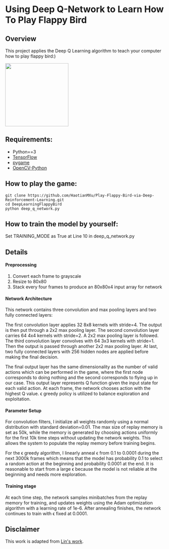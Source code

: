# Using Deep Q-Network to Learn How To Play Flappy Bird

## Overview
This project applies the Deep Q Learning algorithm to teach your computer how to play flappy bird:)

<img src="./images/flappy_bird_demp.gif" width="200">

## Requirements:
* Python==3
* [TensorFlow](https://www.tensorflow.org/install/)
* [pygame](http://www.pygame.org/wiki/GettingStarted#Pygame)
* [OpenCV-Python](https://www.pyimagesearch.com/2016/10/24/ubuntu-16-04-how-to-install-opencv/)


## How to play the game:
```
git clone https://github.com/HaotianMXu/Play-Flappy-Bird-via-Deep-Reinforcement-Learning.git
cd DeepLearningFlappyBird
python deep_q_network.py
```
## How to train the model by yourself:
Set TRAINING_MODE as True at Line 10 in deep_q_network.py

## Details
#### Preprocessing
1. Convert each frame to grayscale
2. Resize to 80x80
3. Stack every four frames to produce an 80x80x4 input array for network
#### Network Architecture
This network contains three convolution and max pooling layers and two fully connected layers:

The first convolution layer applies 32 8x8 kernels with stride=4. The output is then put through a 2x2 max pooling layer. The second convolution layer carries 64 4x4 kernels with stride=2. A 2x2 max pooling layer is followed. The third convolution layer convolves with 64 3x3 kernels with stride=1. Then the output is passed through another 2x2 max pooling layer. At last, two fully connected layers with 256 hidden nodes are applied before making the final decision.

The final output layer has the same dimensionality as the number of valid actions which can be performed in the game, where the first node corresponds to doing nothing and the second corresponds to flying up in our case. This output layer represents Q function given the input state for each valid action. At each frame, the network chooses action with the highest Q value. ϵ greedy policy is utilized to balance exploration and exploitation.
#### Parameter Setup
For convolution filters, I initialize all weights randomly using a normal distribution with standard deviation=0.01. The max size of replay memory is set as 50k, while the memory is generated by choosing actions uniformly for the first 10k time steps without updating the network weights. This allows the system to populate the replay memory before training begins.

For the ϵ greedy algorithm, I linearly anneal ϵ from 0.1 to 0.0001 during the next 3000k frames which means that the model has probability 0.1 to select a random action at the beginning and probability 0.0001 at the end. It is reasonable to start from a large ϵ because the model is not reliable at the beginning and needs more exploration.
#### Training stage
At each time step, the network samples minibatches from the replay memory for training, and updates weights using the Adam optimization algorithm with a learning rate of 1e-6. After annealing finishes, the network continues to train with ϵ fixed at 0.0001.

## Disclaimer
This work is adapted from [Lin's work](https://github.com/yenchenlin/DeepLearningFlappyBird).


